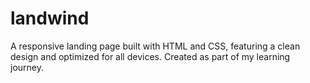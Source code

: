 # landwind
A responsive landing page built with HTML and CSS, featuring a clean design and optimized for all devices. Created as part of my learning journey.
